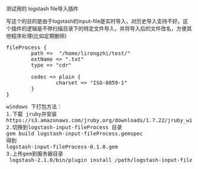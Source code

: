 测试用的 logstash file导入插件

写这个的目的是由于logstash的input-file是实时导入，对历史导入支持不好。这个插件的逻辑是不停扫描目录下的特定文件导入，并将导入后的文件改名，方便其他程序处理(比如定期删除)

<pre>
fileProcess {
        path =>  "/home/lirongzhi/test/"
        extName => ".txt"
        type => "cdr"
        
        codec => plain {
                charset => "ISO-8859-1"
        }
}
</pre>

<pre>
windows 下打包方法：
1.下载 jruby并安装
https://s3.amazonaws.com/jruby.org/downloads/1.7.22/jruby_windows_x64_1_7_22.exe
2.切换到logstash-input-fileProcess 目录
gem build logstash-input-fileProcess.gemspec
得到
logstash-input-fileProcess-0.1.0.gem
3.上传gem到服务器目录
 logstash-2.1.0/bin/plugin install /path/logstash-input-fileProcess-0.1.0.gem 
 

</pre>